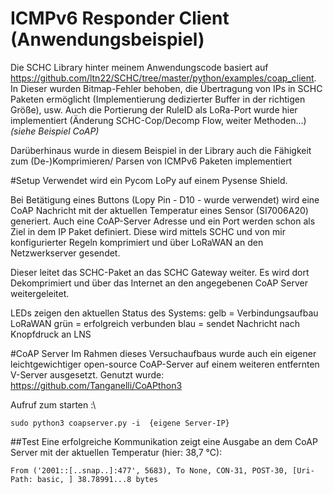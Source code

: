 ICMPv6 Responder Client (Anwendungsbeispiel)
===================

Die SCHC Library hinter meinem Anwendungscode basiert auf https://github.com/ltn22/SCHC/tree/master/python/examples/coap_client.
In Dieser wurden Bitmap-Fehler behoben, die Übertragung von IPs in SCHC Paketen ermöglicht (Implementierung dedizierter Buffer in der richtigen Größe), usw.
Auch die Portierung der RuleID als LoRa-Port wurde hier implementiert (Änderung SCHC-Cop/Decomp Flow, weiter Methoden...)
*(siehe Beispiel CoAP)*

Darüberhinaus wurde in diesem Beispiel in der Library auch die Fähigkeit zum (De-)Komprimieren/ Parsen von ICMPv6 Paketen implementiert



#Setup
Verwendet wird ein Pycom LoPy auf einem Pysense Shield.

Bei Betätigung eines Buttons (Lopy Pin - D10 - wurde verwendet) wird eine CoAP Nachricht mit der aktuellen Temperatur eines Sensor (SI7006A20) generiert. Auch eine CoAP-Server Adresse und ein Port werden schon als Ziel in dem IP Paket definiert.
Diese wird mittels SCHC und von mir konfigurierter Regeln komprimiert und über LoRaWAN an den Netzwerkserver gesendet.

Dieser leitet das SCHC-Paket an das SCHC Gateway weiter. Es wird dort Dekomprimiert und über das Internet an den angegebenen CoAP Server weitergeleitet.

LEDs zeigen den aktuellen Status des Systems:
gelb = Verbindungsaufbau LoRaWAN
grün = erfolgreich verbunden
blau = sendet Nachricht nach Knopfdruck an LNS


#CoAP Server
Im Rahmen dieses Versuchaufbaus wurde auch ein eigener leichtgewichtiger open-source CoAP-Server auf einem weiteren entfernten V-Server ausgesetzt.
Genutzt wurde: https://github.com/Tanganelli/CoAPthon3

Aufruf zum starten :\

```
sudo python3 coapserver.py -i  {eigene Server-IP}
```

##Test
Eine erfolgreiche Kommunikation zeigt eine Ausgabe an dem CoAP Server mit der aktuellen Temperatur (hier: 38,7 °C):
```
From ('2001::[..snap..]:477', 5683), To None, CON-31, POST-30, [Uri-Path: basic, ] 38.78991...8 bytes
```